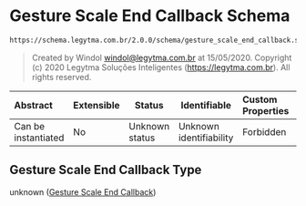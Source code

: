 # Gesture Scale End Callback Schema

```txt
https://schema.legytma.com.br/2.0.0/schema/gesture_scale_end_callback.schema.json
```




> Created by Windol [windol@legytma.com.br](mailto:windol@legytma.com.br) at 15/05/2020.
> Copyright (c) 2020 Legytma Soluções Inteligentes (<https://legytma.com.br>). All rights reserved.
>

| Abstract            | Extensible | Status         | Identifiable            | Custom Properties | Additional Properties | Access Restrictions | Defined In                                                                                                        |
| :------------------ | ---------- | -------------- | ----------------------- | :---------------- | --------------------- | ------------------- | ----------------------------------------------------------------------------------------------------------------- |
| Can be instantiated | No         | Unknown status | Unknown identifiability | Forbidden         | Allowed               | none                | [gesture_scale_end_callback.schema.json](../schema/gesture_scale_end_callback.schema.json) |

## Gesture Scale End Callback Type

unknown ([Gesture Scale End Callback](gesture_scale_end_callback.md))
